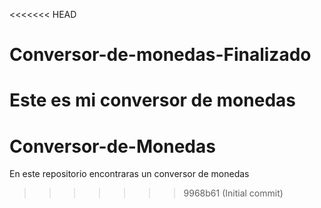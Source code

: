 <<<<<<< HEAD
# Conversor-de-monedas-Finalizado
Este es mi conversor de monedas
=======
# Conversor-de-Monedas
En este repositorio encontraras un conversor de monedas
>>>>>>> 9968b61 (Initial commit)

